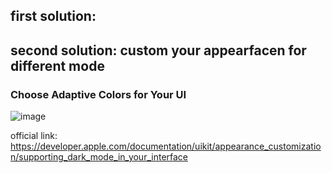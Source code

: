 ## first solution: 

## second solution: custom your appearfacen for different mode
### Choose Adaptive Colors for Your UI
![image](https://user-images.githubusercontent.com/81428296/156063686-120bacdb-9e2e-44e9-8219-8aa39ee48eb5.png)

official link: https://developer.apple.com/documentation/uikit/appearance_customization/supporting_dark_mode_in_your_interface
